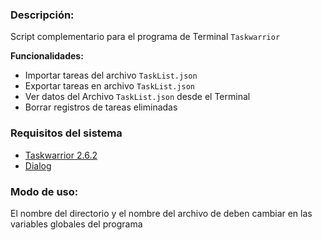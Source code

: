
### Descripción: 

Script complementario para el programa de Terminal `Taskwarrior`

**Funcionalidades:**
- Importar tareas del archivo `TaskList.json`
- Exportar tareas en archivo `TaskList.json`
- Ver datos del Archivo `TaskList.json` desde el Terminal
- Borrar registros de tareas eliminadas

### Requisitos del sistema

- [Taskwarrior 2.6.2](https://taskwarrior.org/docs/start/)
- [Dialog](https://invisible-island.net/dialog/dialog.html#documentation)

### Modo de uso:

El nombre del directorio y el nombre del archivo de deben cambiar en las variables globales del programa


